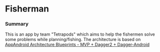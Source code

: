 # Fisherman

### Summary
This is an app by team "Tetrapods" which aims to help the fishermen solve some problems while planning/fishing.
The architecture is based on [AppAndroid Architecture Blueprints - MVP + Dagger2 + Dagger-Android](https://github.com/googlesamples/android-architecture/tree/todo-mvp-dagger)
